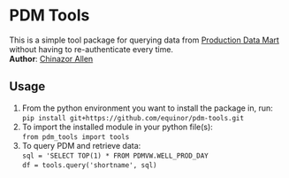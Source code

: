# PDM Tools

This is a simple tool package for querying data from [Production Data Mart](https://wiki.equinor.com/wiki/index.php/Production_Data_Mart) without having to re-authenticate every time. <br>
**Author**: [Chinazor Allen](mailto:chial@equinor.com)

## Usage
1. From the python environment you want to install the package in, run:<br>
    ```pip install git+https://github.com/equinor/pdm-tools.git```
2. To import the installed module in your python file(s):<br>
    ```from pdm_tools import tools```<br>
3. To query PDM and retrieve data:<br>
    ```sql = 'SELECT TOP(1) * FROM PDMVW.WELL_PROD_DAY```<br>
    ```df = tools.query('shortname', sql)```

